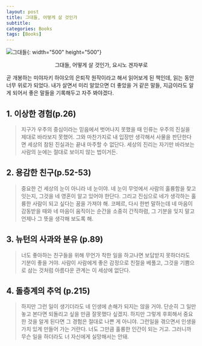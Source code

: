 ```yaml
---
layout: post
title: 그대들, 어떻게 살 것인가
subtitle: 
categories: Books
tags: [Books]
---
```


![그대들](https://github.com/chaewon1kim/chaewon1kim.github.io/assets/98368902/8b0c339a-cb56-40ac-808d-a73b1cea801d){: width="500" height="500"}  
<div align="center">그대들, 어떻게 살 것인가, 요시노 겐자부로 </div>  



곧 개봉하는 미야자키 하야오의 은퇴작 원작이라고 해서 읽어보게 된 책인데, 읽는 동안 너무 위로가 되었다.
내가 살면서 미리 알았으면 더 좋았을 거 같은 말들, 지금이라도 알게 되어서 좋은 말들을 기록해두고 자주 봐야겠다.


## 1. 이상한 경험(p.26)
> 지구가 우주의 중심이라는 믿음에서 벗어나지 못했을 때 인류는 우주의 진실을 제대로 바라보지 못했어. 그와 마찬가지로 내 입장만 생각해서 사물을 판단한다면 세상의 참된 진실과는 끝내 마주할 수 없단다. 세상의 진리는 자기만 바라보는 사람의 눈에는 절대로 보이지 않는 법이거든.

## 2. 용감한 친구(p.52-53)
> 중요한 건 세상의 눈이 아니라 네 눈이야. 네 눈이 무엇에서 사람의 훌륭함을 찾고 잇는지, 그것을 네 영혼이 알고 있어야 한단다. 그리고 진심으로 네가 생각하는 훌륭한 사람이 되고 싶다는 꿈을 가져야 해.
> 코페르, 다시 한번 말하는데 네 마음이 감동받을 때와 네 마음이 움직이는 순간을 소중히 간직하렴, 그 기분을 잊지 말고 언제나 그 뜻을 생각해 보도록 해.

## 3. 뉴턴의 사과와 분유 (p.89)
> 너도 좋아하는 친구들을 위해 무언가 착한 일을 하고나면 보답받지 못하더라도 기분이 좋을 거야. 사람이 사람에게 좋은 감정으로 친절을 베풀고, 그것을 기쁨으로 삼는 것처럼 아름다운 관계는 이 세상에 없단다.

## 4. 돌층계의 추억 (p.215)
> 하지만 그런 일이 생기더라도 네 인생에 손해가 되지는 않을 거야. 단순히 그 일만 놓고 본다면 되돌리고 싶을 만큼 잘못했다 싶겠지. 하지만 그렇게 후회해서 중요한 것을 알게 된다면 그 경험은 절대로 나쁜 게 아니야. 그런일을 겪으면서 인생을 가치 있게 만들어 가는 거란다. 너도 그만큼 훌륭한 인간이 되는 거고. 그러니까 무슨 일을 하더라도 너 자신에게 실망해서는 안돼. 